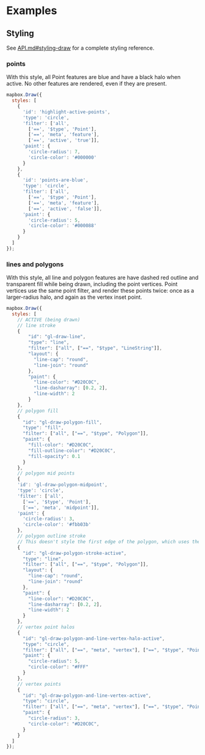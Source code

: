 # Examples

## Styling

See [API.md#styling-draw](https://github.com/mapbox/mapbox-gl-draw/blob/main/docs/API.md#styling-draw) for a complete styling reference.

### points

With this style, all Point features are blue and have a black halo when active.
No other features are rendered, even if they are present.

```js
mapbox.Draw({
  styles: [
    {
      'id': 'highlight-active-points',
      'type': 'circle',
      'filter': ['all',
        ['==', '$type', 'Point'],
        ['==', 'meta', 'feature'],
        ['==', 'active', 'true']],
      'paint': {
        'circle-radius': 7,
        'circle-color': '#000000'
      }
    },
    {
      'id': 'points-are-blue',
      'type': 'circle',
      'filter': ['all',
        ['==', '$type', 'Point'],
        ['==', 'meta', 'feature'],
        ['==', 'active', 'false']],
      'paint': {
        'circle-radius': 5,
        'circle-color': '#000088'
      }
    }
  ]
});
```

### lines and polygons

With this style, all line and polygon features are have dashed red outline and transparent fill while being drawn, including the point vertices. Point vertices use the same point filter, and render these points twice: once as a larger-radius halo, and again as the vertex inset point.

```js
mapbox.Draw({
  styles: [
    // ACTIVE (being drawn)
    // line stroke
    {
        "id": "gl-draw-line",
        "type": "line",
        "filter": ["all", ["==", "$type", "LineString"]],
        "layout": {
          "line-cap": "round",
          "line-join": "round"
        },
        "paint": {
          "line-color": "#D20C0C",
          "line-dasharray": [0.2, 2],
          "line-width": 2
        }
    },
    // polygon fill
    {
      "id": "gl-draw-polygon-fill",
      "type": "fill",
      "filter": ["all", ["==", "$type", "Polygon"]],
      "paint": {
        "fill-color": "#D20C0C",
        "fill-outline-color": "#D20C0C",
        "fill-opacity": 0.1
      }
    },
    // polygon mid points
    {
    'id': 'gl-draw-polygon-midpoint',
    'type': 'circle',
    'filter': ['all',
      ['==', '$type', 'Point'],
      ['==', 'meta', 'midpoint']],
    'paint': {
      'circle-radius': 3,
      'circle-color': '#fbb03b'
    },
    // polygon outline stroke
    // This doesn't style the first edge of the polygon, which uses the line stroke styling instead
    {
      "id": "gl-draw-polygon-stroke-active",
      "type": "line",
      "filter": ["all", ["==", "$type", "Polygon"]],
      "layout": {
        "line-cap": "round",
        "line-join": "round"
      },
      "paint": {
        "line-color": "#D20C0C",
        "line-dasharray": [0.2, 2],
        "line-width": 2
      }
    },
    // vertex point halos
    {
      "id": "gl-draw-polygon-and-line-vertex-halo-active",
      "type": "circle",
      "filter": ["all", ["==", "meta", "vertex"], ["==", "$type", "Point"]],
      "paint": {
        "circle-radius": 5,
        "circle-color": "#FFF"
      }
    },
    // vertex points
    {
      "id": "gl-draw-polygon-and-line-vertex-active",
      "type": "circle",
      "filter": ["all", ["==", "meta", "vertex"], ["==", "$type", "Point"]],
      "paint": {
        "circle-radius": 3,
        "circle-color": "#D20C0C",
      }
    }
  ]
});
```

